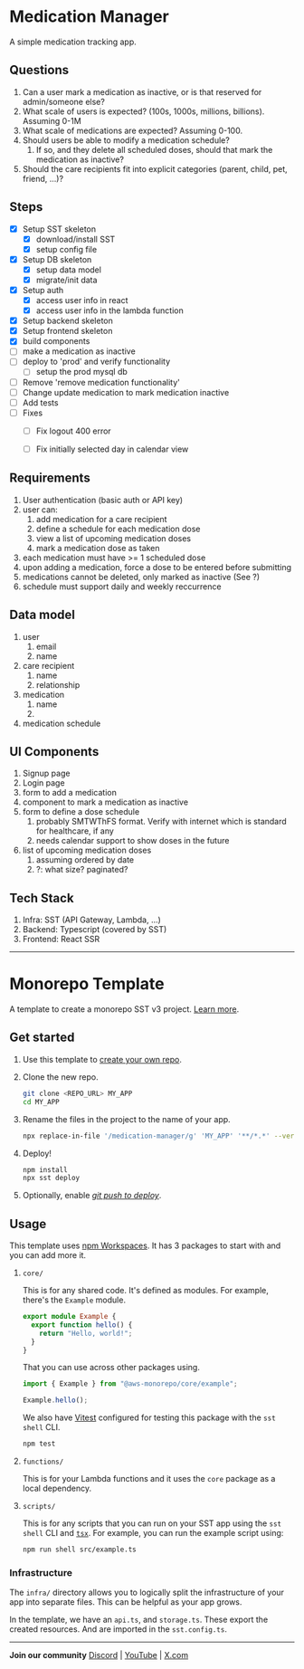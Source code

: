 # Medication Manager
A simple medication tracking app.

## Questions
1. Can a user mark a medication as inactive, or is that reserved for admin/someone else?
1. What scale of users is expected? (100s, 1000s, millions, billions). Assuming 0-1M
1. What scale of medications are expected? Assuming 0-100.
1. Should users be able to modify a medication schedule?
   1. If so, and they delete all scheduled doses, should that mark the medication as inactive?
1. Should the care recipients fit into explicit categories (parent, child, pet, friend, ...)?


## Steps
- [x] Setup SST skeleton
  - [x] download/install SST
  - [x] setup config file
- [x] Setup DB skeleton
  - [x] setup data model
  - [x] migrate/init data
- [x] Setup auth
  - [x] access user info in react
  - [x] access user info in the lambda function
- [x] Setup backend skeleton
- [x] Setup frontend skeleton
- [x] build components
- [ ] make a medication as inactive
- [ ] deploy to 'prod' and verify functionality
  - [ ] setup the prod mysql db
- [ ] Remove 'remove medication functionality'
- [ ] Change update medication to mark medication inactive
- [ ] Add tests
- [ ] Fixes
  - [ ] Fix logout 400 error
  - [ ] Fix initially selected day in calendar view


## Requirements
1. User authentication (basic auth or API key)
1. user can:
   1. add medication for a care recipient
   1. define a schedule for each medication dose
   1. view a list of upcoming medication doses
   1. mark a medication dose as taken
1. each medication must have >= 1 scheduled dose
  1. upon adding a medication, force a dose to be entered before submitting
1. medications cannot be deleted, only marked as inactive (See ?)
1. schedule must support daily and weekly reccurrence

## Data model
1. user
   1. email
   1. name
1. care recipient
   1. name
   1. relationship
1. medication
   1. name
   1. 
1. medication schedule

## UI Components
1. Signup page
1. Login page
1. form to add a medication
1. component to mark a medication as inactive
1. form to define a dose schedule
   1. probably SMTWThFS format. Verify with internet which is standard for healthcare, if any
   1. needs calendar support to show doses in the future
1. list of upcoming medication doses
   1. assuming ordered by date
   1. ?: what size? paginated?

## Tech Stack
1. Infra: SST (API Gateway, Lambda, ...)
1. Backend: Typescript (covered by SST)
1. Frontend: React SSR

--------

# Monorepo Template

A template to create a monorepo SST v3 project. [Learn more](https://sst.dev/docs/set-up-a-monorepo).

## Get started

1. Use this template to [create your own repo](https://docs.github.com/en/repositories/creating-and-managing-repositories/creating-a-repository-from-a-template).

2. Clone the new repo.

   ```bash
   git clone <REPO_URL> MY_APP
   cd MY_APP
   ```

3. Rename the files in the project to the name of your app.

   ```bash
   npx replace-in-file '/medication-manager/g' 'MY_APP' '**/*.*' --verbose
   ```

4. Deploy!

   ```bash
   npm install
   npx sst deploy
   ```

5. Optionally, enable [_git push to deploy_](https://sst.dev/docs/console/#autodeploy).

## Usage

This template uses [npm Workspaces](https://docs.npmjs.com/cli/v8/using-npm/workspaces). It has 3 packages to start with and you can add more it.

1. `core/`

   This is for any shared code. It's defined as modules. For example, there's the `Example` module.

   ```ts
   export module Example {
     export function hello() {
       return "Hello, world!";
     }
   }
   ```

   That you can use across other packages using.

   ```ts
   import { Example } from "@aws-monorepo/core/example";

   Example.hello();
   ```

   We also have [Vitest](https://vitest.dev/) configured for testing this package with the `sst shell` CLI.

   ```bash
   npm test
   ```

2. `functions/`

   This is for your Lambda functions and it uses the `core` package as a local dependency.

3. `scripts/`

    This is for any scripts that you can run on your SST app using the `sst shell` CLI and [`tsx`](https://www.npmjs.com/package/tsx). For example, you can run the example script using:

   ```bash
   npm run shell src/example.ts
   ```

### Infrastructure

The `infra/` directory allows you to logically split the infrastructure of your app into separate files. This can be helpful as your app grows.

In the template, we have an `api.ts`, and `storage.ts`. These export the created resources. And are imported in the `sst.config.ts`.

---

**Join our community** [Discord](https://sst.dev/discord) | [YouTube](https://www.youtube.com/c/sst-dev) | [X.com](https://x.com/SST_dev)
